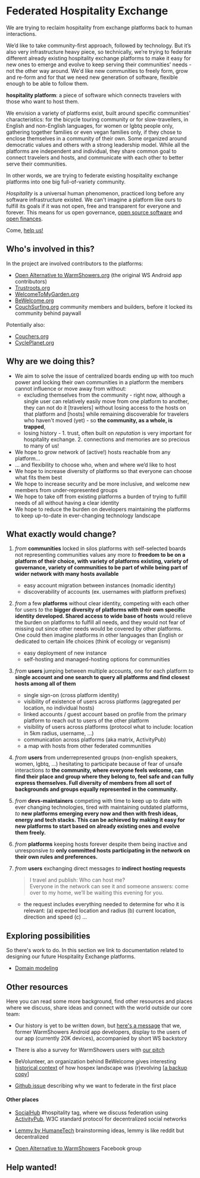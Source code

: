 # Federated Hospitality Exchange

We are trying to reclaim hospitality from exchange platforms back to human interactions.

We’d like to take community-first approach, followed by technology. But it’s also very infrastructure heavy piece, so technically, we’re trying to federate different already existing hospitality exchange platforms to make it easy for new ones to emerge and evolve to keep serving their communities' needs - not the other way around. We'd like new communities to freely form, grow and re-form and for that we need new generation of software, flexible enough to be able to follow them.

**hospitality platform**: a piece of software which connects travelers with those who want to host them. 

We envision a variety of platforms exist, built around specific communities' characteristics: for the bicycle touring community or for slow-travellers, in English and non-English languages, for women or lgbtq people only, gathering together families or even vegan families only, if they chose to enclose themselves in a community of their own. Some organized around democratic values and others with a strong leadership model. While all the platforms are independent and individual, they share common goal to connect travelers and hosts, and communicate with each other to better serve their communities.

In other words, we are trying to federate existing hospitality exchange platforms into one big full-of-variety community.

_Hospitality_ is a universal human phenomenon, practiced long before any software infrastructure existed. We can't imagine a platform like ours to fulfill its goals if it was not open, free and transparent for everyone and forever. This means for us open governance, [open source software](https://github.com/FediHospEx/fedihospex.github.io) and [open finances](https://opencollective.com/fedihospex). 

Come, [help us!](#help-wanted)

## Who's involved in this? 

In the project are involved contributors to the platforms:
- [Open Alternative to WarmShowers.org](https://WarmShowers.bike) (the original WS Android app contributors)
- [Trustroots.org](https://Trustroots.org)
- [WelcomeToMyGarden.org](https://WelcomeToMyGarden.org) 
- [BeWelcome.org](https://BeWelcome.org)
- [CouchSurfing.org](https://CouchSurfing.org) community members and builders, before it locked its community behind paywall

Potentially also:
- [Couchers.org](https://Couchers.org)
- [CyclePlanet.org](https://CyclePlanet.org)


## Why are we doing this?

* We aim to solve the issue of centralized boards ending up with too much power and locking their own communities in a platform the members cannot influence or move away from without:
  * excluding themselves from the community - right now, although a single user can relatively easily move from one platform to another, they can not do it [travelers] without losing access to the hosts on that platform and [hosts] while remaining discoverable for travelers who haven't moved (yet) - so **the community, as a whole, is trapped**,
  * losing history - 1. trust, often built on _reputation_ is very important for hospitality exchange. 2. connections and memories are so precious to many of us!
* We hope to grow network of (active!) hosts reachable from any platform…
* … and flexibility to choose who, when and where we’d like to host
* We hope to increase diversity of platforms so that everyone can choose what fits them best
* We hope to increase security and be more inclusive, and welcome new members from under-represented groups
* We hope to take off from existing platforms a burden of trying to fulfill needs of all without having a clear identity
* We hope to reduce the burden on developers maintaining the platforms to keep up-to-date in ever-changing technology landscape


## What exactly would change?

1. *from* **communities** locked in silos platforms with self-selected boards not representing communities values any more
   *to* **freedom to be on a platform of their choice, with variety of platforms existing, variety of governance, variety of communities to be part of while being part of wider network with many hosts available**
    - easy account migration between instances (nomadic identity)
    - discoverability of accounts (ex. usernames with platform prefixes)
    
1. *from* a few **platforms** without clear identity, competing with each other for users
   *to* the **bigger diversity of platforms with their own specific identity developed. Shared access to wide base of hosts** would relieve the burden on platforms to fulfill all needs, and they would not fear of missing out since other needs would be covered by other platforms. One could then imagine platforms in other languages than English or dedicated to certain life choices (think of ecology or veganism)
   - easy deployment of new instance
   - self-hosting and managed-hosting options for communities

1. *from* **users** jumping between multiple accounts, one for each platform
   *to* **single account and one search to query all platforms and find closest hosts among all of them**
   - single sign-on (cross platform identity)
   - visibility of existence of users across platforms (aggregated per location, no individual hosts)
   - linked accounts / guest account based on profile from the primary platform to reach out to users of the other platform
   - visibility of users across platforms (protocol what to include: location in 5km radius, username, …)
   - communication across platforms (aka matrix, ActivityPub)
   - a map with hosts from other federated communities

1. *from* **users** from underrepresented groups (non-english speakers, women, lgbtq, …) hesitating to participate because of fear of unsafe interactions
   *to* **the community, where everyone feels welcome, can find their place and group where they belong to, feel safe and can fully express themselves. Full diversity of members from all sort of backgrounds and groups equally represented in the community.**

1. *from* **devs-maintainers** competing with time to keep up to date with ever changing technologies, tired with maintaining outdated platforms,
   *to* **new platforms emerging every now and then with fresh ideas, energy and tech stacks. This can be achieved by making it easy for new platforms to start based on already existing ones and evolve them freely.**

1. *from* **platforms** keeping hosts forever despite them being inactive and unresponsive
   *to* **only committed hosts participating in the network on their own rules and preferences.**

1. *from* **users** exchanging direct messages 
   *to* **indirect hosting requests**

   > I travel and publish: Who can host me? \
   > Everyone in the network can see it and someone answers: come over to my home, we’ll be waiting this evening for you.
   
   - the request includes everything needed to determine for who it is relevant: (a) expected location and radius (b) current location, direction and speed (c) …

## Exploring possibilities

So there's work to do. In this section we link to documentation related to designing our future Hospitality Exchange platforms.

* [Domain modeling](domain-modeling.md)

## Other resources

Here you can read some more background, find other resources and places where we discuss, share ideas and connect with the world outside our core team:

* Our history is yet to be written down, but [here's a message](https://warmshowers.bike) that we, former WarmShowers Android app developers, display to the users of our app (currently 20K devices), accompanied by short WS backstory
  
* There is also a survey for WarmShowers users with [our pitch](https://warmshowers.bike/survey)
  
* BeVolunteer, an organization behind BeWelcome gives interesting [historical context](https://www.bevolunteer.org/about-bevolunteer/history/) of how hospex landscape was (r)evolving [[a backup copy](http://web.archive.org/web/20190809110251/https://www.bevolunteer.org/about-bevolunteer/history/)]

* [Github issue](https://github.com/FediHospEx/fedihospex.github.io/discussions/9) describing why we want to federate in the first place
  
#### Other places
* [SocialHub](https://socialhub.activitypub.rocks/c/fediversity/fediverse-futures/58) #hospitality tag, where we discuss federation using [ActivityPub](https://activitypub.rocks/), W3C standard protocol for decentralized social networks
  
* [Lemmy by HumaneTech](https://lemmy.ml/post/66076) brainstorming ideas, lemmy is like reddit but decentralized

* [Open Alternative to WarmShowers](https://www.facebook.com/groups/243374777243989) Facebook group

## Help wanted!
